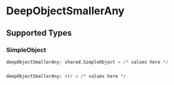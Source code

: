 # DeepObjectSmallerAny


## Supported Types

### SimpleObject

```python
deepObjectSmallerAny: shared.SimpleObject = /* values here */
```

### 

```python
deepObjectSmallerAny: str = /* values here */
```

